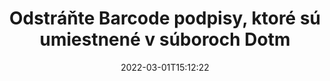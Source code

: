 ---
############################# Static ############################
layout: "auto-gen-signature"
date: 2022-03-01T15:12:22
draft: false
operation: Delete
signaturetype: Barcode
fileformat: Dotm
productName: Java
lang: sk
productCode: java
otherformats: pdf doc docx docm dot dotm dotx odt ott rtf xls xlsx xlsm xlsb csv ods ots xltx xltm ppt pptx pps ppsx odp otp potx potm pptm ppsm
breadcrumb: Put Barcode signature on Dotm for Java

############################# Head ############################
head_title: "Odstrániť Barcode podpisy zo súborov Dotm cez Java"
head_description: "Odstránenie špecifických podpisov Barcode z podpísaných dokumentov Dotm možno jednoducho vykonať pomocou krátkeho kódu Java."

############################# Header ############################
title: "Odstráňte Barcode podpisy, ktoré sú umiestnené v súboroch Dotm"
description: "Odstráňte rôzne podpisy Barcode z dokumentov Dotm. Odstránenie podpisov Barcode vyžaduje jednoduchý kód Java."
bg_image: "https://cms.admin.containerize.com/templates/aspose/App_Themes/V3/images/bg/header1.png"
bg_overlay: false
button:
    enable: true

############################# SubMenu ############################
submenu:
    enable: true

    left:
        img_alt: "GroupDocs.Signature for Java"
        image: "https://cms.admin.containerize.com/templates/groupdocs/images/product-logos/90x90-noborder/groupdocs-signature-java.png"
        product: "GroupDocs.Signature"
        platform: "Java"



############################# About ############################
about:
    enable: true
    title: "Získajte informácie o funkciách rozhrania API služby GroupDocs.Signature for Java"
    content: |
        [GroupDocs.Signature for Java](https://products.groupdocs.com/signature/java/) API poskytuje mnoho spôsobov, ako spracovať vaše dokumenty pomocou elektronických podpisov. K dispozícii sú digitálne podpisy ako texty, obrázky, digitálne certifikáty, čiarové kódy, QR kódy, pečiatky alebo metadáta. Zákazníci majú možnosť pridávať, mazať, aktualizovať, overovať alebo vyhľadávať digitálne podpisy v súboroch PDF, dokumentoch MS Word, zošitoch MS Excel, prezentáciách MS PowerPoint, súboroch Adobe Photoshop a rôznych obrazových formátoch. K dispozícii je veľké množstvo užitočných funkcií a nastavení.
    

############################# Steps ############################
steps:
    enable: true
    title_left: "Ako odstrániť podpisy Barcode z dokumentu Dotm"
    content_left: |
        [GroupDocs.Signature for Java](https://products.groupdocs.com/signature/java/) poskytuje užitočnú funkciu na vymazanie Dotm dokumentov od Barcode podpisov pomocou niekoľkých riadkov kódu.
        
        * Najprv vytvorte inštanciu prechodu objektu Signature do vášho dokumentu ako parameter konštruktora.
        * Potom vytvorte vhodný objekt podpisu a nastavte jeho jedinečný identifikátor.
        * Potom vyvolajte metódu Delete odovzdaním objektu podpisu, ktorý musí byť vymazaný.
        * Nakoniec výsledky operácie procesu.

    title_right: "Požiadavky na systém"
    content_right: |
        GroupDocs.Signature for Java sú podporované na všetkých hlavných platformách a operačných systémoch. Pred spustením nižšie uvedeného kódu sa uistite, že máte vo svojom systéme nainštalované nasledujúce predpoklady.

        * Operačné systémy: Microsoft Windows, Linux, MacOS
        * Vývojové prostredia: NetBeans, Intellij IDEA, Eclipse, etc.
        * Java runtime: J2SE 6.0 and above
        * Stiahnite si najnovšiu verziu GroupDocs.Signature for Java z [Maven](https://repository.groupdocs.com/webapp/#/artifacts/browse/tree/General/repo/com/groupdocs/groupdocs-signature)
         
    code: |
        ```java    
                
        // Set up input Dotm file
        String filePath = "input.dotm";
        // Set up output file
        String outputFilePath = "output.dotm";

        // Instantiate Signature for input file
        Signature signature = new Signature(filePath);

        // Id of signature which is supposed to be deleted
        // such Id may be obtained as result of search operation
        String id = "07f83369-318b-41ad-a843-732417b912c2";

        // provide signature item to delete
        BarcodeSignature signatureToDelete = new BarcodeSignature(id);

        // delete signature
        Boolean deleteResult = signature.delete(outputFilePath, signatureToDelete);

        // process deletion result
        if (deleteResult)
        {
                System.out.println("Signature was deleted successfully!");
        }
        ```

############################# Demos ############################
demos:
    enable: true
    title: "Podpisovanie pomocou Barcode podpisov Živá ukážka"
    content: |
       Pridajte rôzne elektronické podpisy do súboru Dotm hneď teraz na webovej lokalite [GroupDocs.Signature App](https://products.groupdocs.app/signature/family).          

############################# More Formats ############################
more_formats:
    enable: true
    title: "Odstráňte svoje podpisy Barcode pomocou Java"
    content: |
        "Vymazanie elektronických podpisov, ktoré boli pridané do rôznych formátov dokumentov. Odstráňte podpisy rýchlo bez dodatočného kódu."
    format: 
       
       
back_to_top:
    enable: true
---